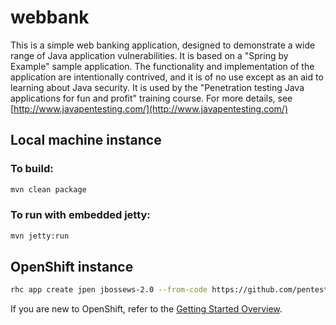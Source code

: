 webbank
=======

This is a simple web banking application, designed to demonstrate a wide range of Java application vulnerabilities. It is based on a "Spring by Example" sample application. The functionality and implementation of the application are intentionally contrived, and it is of no use except as an aid to learning about Java security. It is used by the "Penetration testing Java applications for fun and profit" training course. For more details, see [http://www.javapentesting.com/](http://www.javapentesting.com/)

## Local machine instance
### To build:
```sh
mvn clean package
```
### To run with embedded jetty:
```sh
mvn jetty:run
```
## OpenShift instance
```sh
rhc app create jpen jbossews-2.0 --from-code https://github.com/pentestingforfunandprofit/webbank.git
```
If you are new to OpenShift, refer to the [Getting Started Overview](https://developers.openshift.com/en/getting-started-overview.html).
